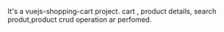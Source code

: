 It's a vuejs-shopping-cart project. cart , product details, search produt,product  crud operation ar perfomed.

